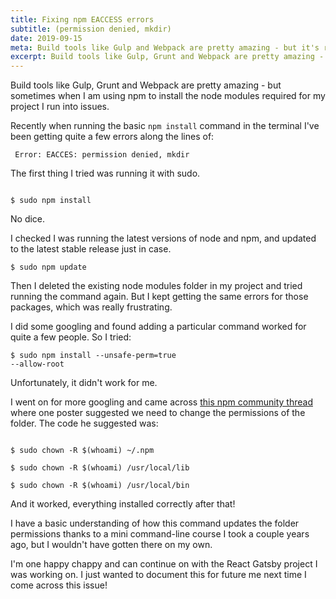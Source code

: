 ```yaml
---
title: Fixing npm EACCESS errors
subtitle: (permission denied, mkdir)
date: 2019-09-15
meta: Build tools like Gulp and Webpack are pretty amazing - but it's really frustrating when you keep getting npm errors! Here's what worked for me.
excerpt: Build tools like Gulp, Grunt and Webpack are pretty amazing - but sometimes when I am using npm to install the node modules required for my project I run into issues...
---
```


Build tools like Gulp, Grunt and Webpack are pretty amazing - but sometimes when I am using npm to install the node modules required for my project I run into issues.

Recently when running the basic <code>npm install</code> command in the terminal I've been getting quite a few errors along the lines of:

<code class="block"> Error: EACCES: permission denied, mkdir </code>

The first thing I tried was running it with sudo.

<code class="block">
$ sudo npm install
</code>

No dice.

I checked I was running the latest versions of node and npm, and updated to the latest stable release just in case.

<code class="block">\$ sudo npm update </code>

Then I deleted the existing node modules folder in my project and tried running the command again. But I kept getting the same errors for those packages, which was really frustrating.

<!-- <code class="block">$ sudo npm install</code> -->

I did some googling and found adding a particular command worked for quite a few people. So I tried:

<code class="block">\$ sudo npm install --unsafe-perm=true --allow-root</code>

Unfortunately, it didn't work for me.

I went on for more googling and came across [this npm community thread](https://npm.community/t/global-installs-sudo-npm-i-g-fail-on-mac-after-6-5-upgrade-works-fine-after-6-4-1-downgrade/4082/27) where one poster suggested we need to change the permissions of the folder. The code he suggested was:

<code class="block">
$ sudo chown -R $(whoami) ~/.npm </code>

<code class="block">$ sudo chown -R $(whoami) /usr/local/lib </code>

<code class="block">$ sudo chown -R $(whoami) /usr/local/bin</code>
</code>

And it worked, everything installed correctly after that!

I have a basic understanding of how this command updates the folder permissions thanks to a mini command-line course I took a couple years ago, but I wouldn't have gotten there on my own.

I'm one happy chappy and can continue on with the React Gatsby project I was working on. I just wanted to document this for future me next time I come across this issue!
